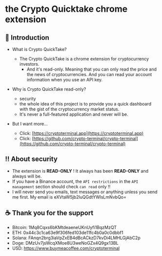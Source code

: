 # the Crypto Quicktake chrome extension

## :tada: Introduction

- What is Crypto QuickTake?

  - The Crypto QuickTake is a chrome extension for cryptocurrency investors.
    - And it's read-only. Meaning that you can only read the price and the news of cryptocurrencies. And you can read your account information when you use an API key.

- Why is Crypto QuickTake read-only?

  - security
  - the whole idea of this project is to provide you a quick dashboard with the gist of the cryptocurrency market status.
  - It's never a full-featured application and never will be.

- But I want more...
  - Click: [https://cryptoterminal.app](https://cryptoterminal.app)
  - Click: [https://github.com/crypto-terminal/crypto-terminal](https://github.com/crypto-terminal/crypto-terminal)

## :bangbang: About security

- The extension is **READ-ONLY** ! It always has been **READ-ONLY** and always will be.
- If you have a Binance account, the `API restrictions` in the `API management` section should check `can read` only !!
- I will never send you emails, text messages or anything unless you send me first. My email is eXVtaW5jb2luQGdtYWlsLmNvbQo=

## :coffee: Thank you for the support

- Bitcoin: 1Mq8Cqxs6bKMtdeaeneUKnUyfi1BqzMzQT
- ETH: 0x44c3c1ca63e9f306fed103de11fc4b0a0c0dbbf1
- Solana: FAnqn2brg3iaVpZxEB4dBcACkzD7kvDi4LMHLGjAbC2p
- Doge: DMzUv7jsWcqXMoe8U3weNoGZx4Q9gx13BL
- USD: https://www.buymeacoffee.com/cryptoterminal

